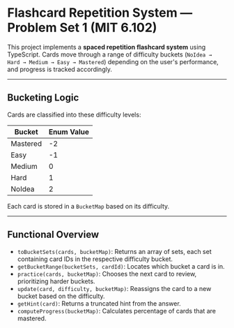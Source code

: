 # Flashcard Repetition System — Problem Set 1 (MIT 6.102)

This project implements a **spaced repetition flashcard system** using TypeScript. Cards move through a range of difficulty buckets (`NoIdea → Hard → Medium → Easy → Mastered`) depending on the user's performance, and progress is tracked accordingly.

---

## Bucketing Logic

Cards are classified into these difficulty levels:

| Bucket     | Enum Value |
|------------|------------|
| Mastered   | -2         |
| Easy       | -1         |
| Medium     | 0          |
| Hard       | 1          |
| NoIdea     | 2          |

Each card is stored in a `BucketMap` based on its difficulty.

---

## Functional Overview

- `toBucketSets(cards, bucketMap)`: Returns an array of sets, each set containing card IDs in the respective difficulty bucket.
- `getBucketRange(bucketSets, cardId)`: Locates which bucket a card is in.
- `practice(cards, bucketMap)`: Chooses the next card to review, prioritizing harder buckets.
- `update(card, difficulty, bucketMap)`: Reassigns the card to a new bucket based on the difficulty.
- `getHint(card)`: Returns a truncated hint from the answer.
- `computeProgress(bucketMap)`: Calculates percentage of cards that are mastered.


